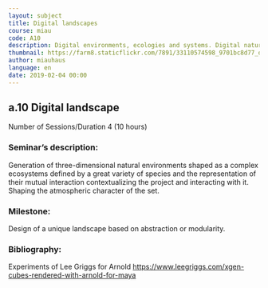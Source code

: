 ```yaml
---
layout: subject
title: Digital landscapes
course: miau
code: A10
description: Digital environments, ecologies and systems. Digital nature replicas, and digital original natures
thumbnail: https://farm8.staticflickr.com/7891/33110574598_9701bc8d77_o_d.jpg
author: miauhaus
language: en
date: 2019-02-04 00:00
---
```

## a.10 Digital landscape
Number of Sessions/Duration 4 (10 hours)

### Seminar’s description:
Generation of three-dimensional natural environments shaped as a complex ecosystems defined by a great variety of species and the representation of their mutual interaction contextualizing the project and interacting with it. Shaping the atmospheric character
of the set.

### Milestone:
Design of a unique landscape based on abstraction or modularity.

### Bibliography:
Experiments of Lee Griggs for Arnold https://www.leegriggs.com/xgen-cubes-rendered-with-arnold-for-maya

